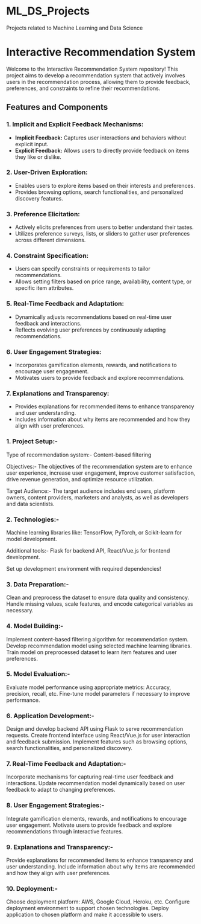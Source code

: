 # ML_DS_Projects
Projects related to Machine Learning and Data Science

# Interactive Recommendation System

Welcome to the Interactive Recommendation System repository! This project aims to develop a recommendation system that actively involves users in the recommendation process, allowing them to provide feedback, preferences, and constraints to refine their recommendations.

## Features and Components

### 1. Implicit and Explicit Feedback Mechanisms:
- **Implicit Feedback:** Captures user interactions and behaviors without explicit input.
- **Explicit Feedback:** Allows users to directly provide feedback on items they like or dislike.

### 2. User-Driven Exploration:
- Enables users to explore items based on their interests and preferences.
- Provides browsing options, search functionalities, and personalized discovery features.

### 3. Preference Elicitation:
- Actively elicits preferences from users to better understand their tastes.
- Utilizes preference surveys, lists, or sliders to gather user preferences across different dimensions.

### 4. Constraint Specification:
- Users can specify constraints or requirements to tailor recommendations.
- Allows setting filters based on price range, availability, content type, or specific item attributes.

### 5. Real-Time Feedback and Adaptation:
- Dynamically adjusts recommendations based on real-time user feedback and interactions.
- Reflects evolving user preferences by continuously adapting recommendations.

### 6. User Engagement Strategies:
- Incorporates gamification elements, rewards, and notifications to encourage user engagement.
- Motivates users to provide feedback and explore recommendations.

### 7. Explanations and Transparency:
- Provides explanations for recommended items to enhance transparency and user understanding.
- Includes information about why items are recommended and how they align with user preferences.

### 1. Project Setup:-

Type of recommendation system:- Content-based filtering

Objectives:- The objectives of the recommendation system are to enhance user experience, increase user engagement, improve customer satisfaction, drive revenue generation, and optimize resource utilization. 

Target Audience:- The target audience includes end users, platform owners, content providers, marketers and analysts, as well as developers and data scientists.

### 2. Technologies:-
Machine learning libraries like: TensorFlow, PyTorch, or Scikit-learn for model development.

Additional tools:- Flask for backend API, React/Vue.js for frontend development.

Set up development environment with required dependencies!

### 3. Data Preparation:-
Clean and preprocess the dataset to ensure data quality and consistency.
Handle missing values, scale features, and encode categorical variables as necessary.

### 4. Model Building:-
Implement content-based filtering algorithm for recommendation system.
Develop recommendation model using selected machine learning libraries.
Train model on preprocessed dataset to learn item features and user preferences.

### 5. Model Evaluation:-
Evaluate model performance using appropriate metrics: Accuracy, precision, recall, etc.
Fine-tune model parameters if necessary to improve performance.

### 6. Application Development:-
Design and develop backend API using Flask to serve recommendation requests.
Create frontend interface using React/Vue.js for user interaction and feedback submission.
Implement features such as browsing options, search functionalities, and personalized discovery.

### 7. Real-Time Feedback and Adaptation:-
Incorporate mechanisms for capturing real-time user feedback and interactions.
Update recommendation model dynamically based on user feedback to adapt to changing preferences.

### 8. User Engagement Strategies:-
Integrate gamification elements, rewards, and notifications to encourage user engagement.
Motivate users to provide feedback and explore recommendations through interactive features.

### 9. Explanations and Transparency:-
Provide explanations for recommended items to enhance transparency and user understanding.
Include information about why items are recommended and how they align with user preferences.

### 10. Deployment:-
Choose deployment platform: AWS, Google Cloud, Heroku, etc.
Configure deployment environment to support chosen technologies.
Deploy application to chosen platform and make it accessible to users.
